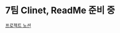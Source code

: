 # 7팀 Clinet, ReadMe 준비 중

[프로젝트 노션](https://www.notion.so/Photo-log-4d4e74884d1540d4ae0dd9583830c275)
